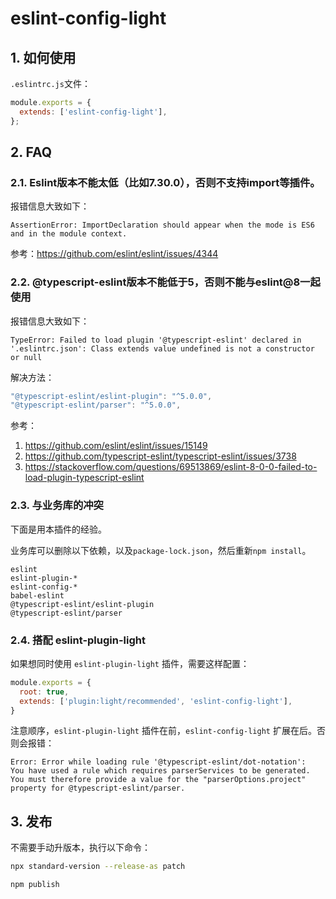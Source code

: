 # eslint-config-light


## 1. 如何使用

`.eslintrc.js`文件：

```js
module.exports = {
  extends: ['eslint-config-light'],
};
```


## 2. FAQ


### 2.1. Eslint版本不能太低（比如7.30.0），否则不支持import等插件。

报错信息大致如下：

```
AssertionError: ImportDeclaration should appear when the mode is ES6 and in the module context.
```

参考：https://github.com/eslint/eslint/issues/4344



### 2.2. @typescript-eslint版本不能低于5，否则不能与eslint@8一起使用

报错信息大致如下：

```
TypeError: Failed to load plugin '@typescript-eslint' declared in '.eslintrc.json': Class extends value undefined is not a constructor or null
```

解决方法：

```ts
"@typescript-eslint/eslint-plugin": "^5.0.0",
"@typescript-eslint/parser": "^5.0.0",
```

参考：

1. https://github.com/eslint/eslint/issues/15149
2. https://github.com/typescript-eslint/typescript-eslint/issues/3738
3. https://stackoverflow.com/questions/69513869/eslint-8-0-0-failed-to-load-plugin-typescript-eslint


### 2.3. 与业务库的冲突

下面是用本插件的经验。

业务库可以删除以下依赖，以及`package-lock.json`，然后重新`npm install`。

```
eslint
eslint-plugin-*
eslint-config-*
babel-eslint
@typescript-eslint/eslint-plugin
@typescript-eslint/parser
```

### 2.4. 搭配 eslint-plugin-light

如果想同时使用 `eslint-plugin-light` 插件，需要这样配置：

```js
module.exports = {
  root: true,
  extends: ['plugin:light/recommended', 'eslint-config-light'],
}
```

注意顺序，`eslint-plugin-light` 插件在前，`eslint-config-light` 扩展在后。否则会报错：

```
Error: Error while loading rule '@typescript-eslint/dot-notation': 
You have used a rule which requires parserServices to be generated. 
You must therefore provide a value for the "parserOptions.project" 
property for @typescript-eslint/parser.
```


## 3. 发布

不需要手动升版本，执行以下命令：

```bash
npx standard-version --release-as patch

npm publish
```
